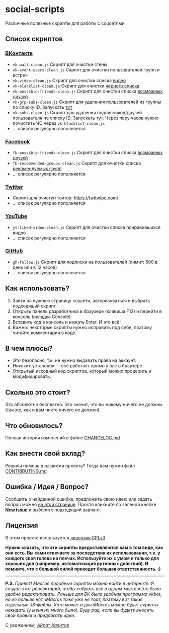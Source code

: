 # social-scripts
Различные полезные скрипты для работы с соцсетями

## Список скриптов

### [ВКонтакте](https://github.com/AiratHalitov/social-scripts/tree/master/vk) 
* `vk-wall-clean.js` Скрипт для очистки стены
* `vk-event-users-clean.js` Скрипт для очистки пользователей групп и встреч
* `vk-video-clean.js` Скрипт для очистки списка [видео](https://vk.com/video)
* `vk-blacklist-clean.js` Скрипт для очистки [черного списка](https://vk.com/settings?act=blacklist)
* `vk-possible-friends-clean.js` Скрипт для очистки списка [возможных друзей](https://vk.com/friends?act=find)
* `vk-grp-subs-clean.js` Скрипт для удаления пользователей из группы по списку ID. Запускать [тут](https://vk.com/dev/groups.removeUser)
* `vk-subs-clean.js` Скрипт для удаления подписчиков/друзей пользователя по списку ID. Запускать [тут]( https://vk.com/dev/account.ban). Через пару часов нужно почистить ЧС через `vk-blacklist-clean.js`
* ... список регулярно пополняется

### [Facebook](https://github.com/AiratHalitov/social-scripts/tree/master/facebook) 
* `fb-possible-friends-clean.js` Скрипт для очистки списка [возможных друзей](https://www.facebook.com/friends/requests/?fcref=swpsa)
* `fb-recommended-groups-clean.js` Скрипт для очистки списка [рекомендуемых групп](https://www.facebook.com/groups/?category=top)
* ... список регулярно пополняется

### [Twitter](https://github.com/AiratHalitov/social-scripts/tree/master/twitter)
* Скрипт для очистки твитов: https://twitwipe.com/
* ... список регулярно пополняется

### [YouTube](https://github.com/AiratHalitov/social-scripts/tree/master/youtube) 
* `yt-liked-video-clean.js` Скрипт для очистки списка понравившихся видео
* ... список регулярно пополняется

### [GitHub](https://github.com/AiratHalitov/social-scripts/tree/master/github) 
* `gh-follow.js` Скрипт для подписки на пользователей (лимит: 500 в день или в 12 часов)
* ... список регулярно пополняется

## Как использовать?
1. Зайти на нужную страницу соцсети, авторизоваться и выбрать подходящий скрипт.
1. Открыть панель разработчика в браузере (клавиша F12) и перейти в консоль (вкладка Console).
1. Вставить код в консоль и нажать Enter. И это всё!
1. Важно: некоторые скрипты нужно исправить под себя, поэтому читайте комментарии в коде. 

## В чем плюсы?
* Это безопасно, т.к. не нужно выдавать права на аккаунт.
* Никаких установок — всё работает прямо у вас в браузере.
* Открытый исходный код скриптов, который можно проверить и модифицировать.

## Сколько это стоит?
Это абсолютно бесплатно. Это значит, что вы никому ничего не должны (так же, как и вам никто ничего не должен).

## Что обновилось?
Полная история изменений в файле [CHANGELOG.md](https://github.com/AiratHalitov/social-scripts/blob/master/CHANGELOG.md)

## Как внести свой вклад?
Решили помочь в развитии проекта? Тогда вам нужен файл [CONTRIBUTING.md](https://github.com/AiratHalitov/social-scripts/blob/master/CONTRIBUTING.md)

## Ошибка / Идея / Вопрос?
Сообщить о найденной ошибке, предложить свою идею или задать вопрос можно [на этой странице](https://github.com/AiratHalitov/social-scripts/issues). Просто кликните по зеленой кнопке **[New issue](https://github.com/AiratHalitov/social-scripts/issues/new/choose)** и выберите подходящий вариант.

## Лицензия
В этом проекте используется [лицензия GPLv3](https://github.com/AiratHalitov/social-scripts/blob/master/LICENSE).

**Нужно сказать, что эти скрипты предоставляются вам в том виде, как они есть. Вы сами отвечаете за последствия их использования, т.к. у каждого своя голова на плечах. Используйте их с умом и только для хороших дел (например, автоматизация рутинных действий). И помните, что с большой силой приходит большая ответственность. :)**

---

**P.S.** _Привет! Многие подобные скрипты можно найти в интернете. Я создал этот репозиторий, чтобы собрать всё в одном месте и это было удобно редактировать. Раньше для ВК была удобная программа vkbot, но её больше нет. iMacros тоже уже не торт, поэтому вот такие отдельные JS-файлы. Хотя может и для iMacros можно будет скрипты накидать (у меня их много было). 
Буду рад, если вы будете вносить свои правки и предлагать идеи._

_С уважением, [Айрат Халитов](https://github.com/AiratHalitov)_
